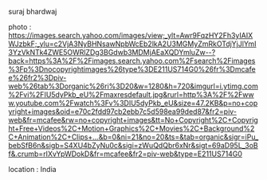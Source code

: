 suraj bhardwaj

photo : https://images.search.yahoo.com/images/view;_ylt=Awr9FqzHY2Fh3yIAIXWJzbkF;_ylu=c2VjA3NyBHNsawNpbWcEb2lkA2U3MGMyZmRkOTdjYjJlYmI3YzVkNTk4ZWE5OWRlZDg3BGdwb3MDMjAEaXQDYmluZw--?back=https%3A%2F%2Fimages.search.yahoo.com%2Fsearch%2Fimages%3Fp%3Dnocopyrightimages%26type%3DE211US714G0%26fr%3Dmcafee%26fr2%3Dpiv-web%26tab%3Dorganic%26ri%3D20&w=1280&h=720&imgurl=i.ytimg.com%2Fvi%2FIU5dyPkb_eU%2Fmaxresdefault.jpg&rurl=http%3A%2F%2Fwww.youtube.com%2Fwatch%3Fv%3DIU5dyPkb_eU&size=47.2KB&p=no+copyright+images&oid=e70c2fdd97cb2ebb7c5d598ea99ded87&fr2=piv-web&fr=mcafee&rw=no+copyright+images&tt=No+Copyright%2C+Copyright+Free+Videos%2C+Motion+Graphics%2C+Movies%2C+Background%2C+Animation%2C+Clips+...&b=0&ni=21&no=20&ts=&tab=organic&sigr=iPu_bebSfB6n&sigb=S4XU4bZyNu0c&sigi=zWuQdQbr6xNr&sigt=69aD95L_3oBf&.crumb=rIXvYpWDokD&fr=mcafee&fr2=piv-web&type=E211US714G0

location : India
